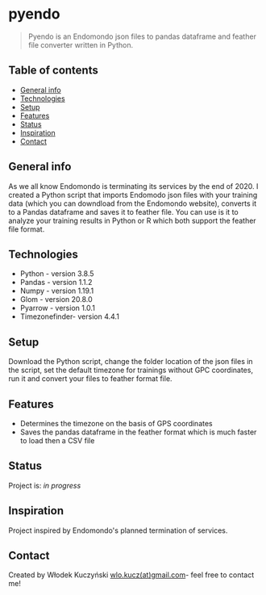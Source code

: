 # pyendo
> Pyendo is an Endomondo json files to pandas dataframe and feather file converter written in Python. 

## Table of contents
* [General info](#general-info)
* [Technologies](#technologies)
* [Setup](#setup)
* [Features](#features)
* [Status](#status)
* [Inspiration](#inspiration)
* [Contact](#contact)

## General info
As we all know Endomondo is terminating its services by the end of 2020. I created a Python script that imports Endomodo json files with your training data (which you can downdload from the Endomondo website), converts it to a Pandas dataframe and saves it to feather file.
You can use is it to analyze your training results in Python or R which both support the feather file format.

## Technologies
* Python - version 3.8.5
* Pandas - version 1.1.2
* Numpy - version 1.19.1
* Glom - version 20.8.0
* Pyarrow - version 1.0.1
* Timezonefinder- version 4.4.1

## Setup
Download the Python script, change the folder location of the json files in the script, set the default timezone for trainings without GPC coordinates, run it and convert your files to feather format file. 


## Features
* Determines the timezone on the basis of GPS coordinates
* Saves the pandas dataframe in the feather format which is much faster to load then a CSV file


## Status
Project is: _in progress_

## Inspiration
Project inspired by Endomondo's planned termination of services.

## Contact
Created by Włodek Kuczyński [wlo.kucz(at)gmail.com](mailto:wlo.kucz@gmail.com)- feel free to contact me!
